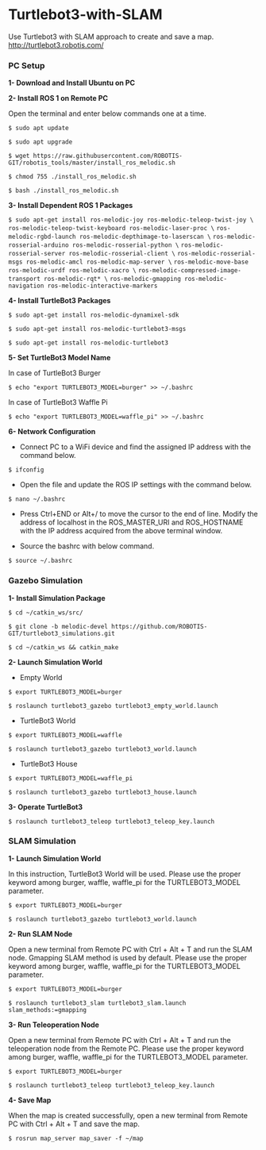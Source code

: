 # Turtlebot3-with-SLAM
Use Turtlebot3 with SLAM approach to create and save a map.
http://turtlebot3.robotis.com/

### **PC Setup**

**1- Download and Install Ubuntu on PC**

**2- Install ROS 1 on Remote PC**

Open the terminal and enter below commands one at a time.

`$ sudo apt update`

`$ sudo apt upgrade`

`$ wget https://raw.githubusercontent.com/ROBOTIS-GIT/robotis_tools/master/install_ros_melodic.sh`

`$ chmod 755 ./install_ros_melodic.sh` 

`$ bash ./install_ros_melodic.sh`

**3- Install Dependent ROS 1 Packages**

`$ sudo apt-get install ros-melodic-joy ros-melodic-teleop-twist-joy \`
  `ros-melodic-teleop-twist-keyboard ros-melodic-laser-proc \`
  `ros-melodic-rgbd-launch ros-melodic-depthimage-to-laserscan \`
  `ros-melodic-rosserial-arduino ros-melodic-rosserial-python \`
  `ros-melodic-rosserial-server ros-melodic-rosserial-client \`
  `ros-melodic-rosserial-msgs ros-melodic-amcl ros-melodic-map-server \`
  `ros-melodic-move-base ros-melodic-urdf ros-melodic-xacro \`
  `ros-melodic-compressed-image-transport ros-melodic-rqt* \`
  `ros-melodic-gmapping ros-melodic-navigation ros-melodic-interactive-markers`

**4- Install TurtleBot3 Packages**

`$ sudo apt-get install ros-melodic-dynamixel-sdk`

`$ sudo apt-get install ros-melodic-turtlebot3-msgs`

`$ sudo apt-get install ros-melodic-turtlebot3`


**5- Set TurtleBot3 Model Name**

In case of TurtleBot3 Burger

`$ echo "export TURTLEBOT3_MODEL=burger" >> ~/.bashrc`

In case of TurtleBot3 Waffle Pi

`$ echo "export TURTLEBOT3_MODEL=waffle_pi" >> ~/.bashrc`


**6- Network Configuration**

*  Connect PC to a WiFi device and find the assigned IP address with the command below.

`$ ifconfig`

*  Open the file and update the ROS IP settings with the command below.

`$ nano ~/.bashrc`

*  Press Ctrl+END or Alt+/ to move the cursor to the end of line.
Modify the address of localhost in the ROS_MASTER_URI and ROS_HOSTNAME with the IP address acquired from the above terminal window.

* Source the bashrc with below command.

`$ source ~/.bashrc`

### Gazebo Simulation

**1- Install Simulation Package**

`$ cd ~/catkin_ws/src/`

`$ git clone -b melodic-devel https://github.com/ROBOTIS-GIT/turtlebot3_simulations.git`

`$ cd ~/catkin_ws && catkin_make`

**2- Launch Simulation World**

* Empty World

`$ export TURTLEBOT3_MODEL=burger`

`$ roslaunch turtlebot3_gazebo turtlebot3_empty_world.launch`

* TurtleBot3 World

`$ export TURTLEBOT3_MODEL=waffle`

`$ roslaunch turtlebot3_gazebo turtlebot3_world.launch`

* TurtleBot3 House

`$ export TURTLEBOT3_MODEL=waffle_pi`

`$ roslaunch turtlebot3_gazebo turtlebot3_house.launch`

**3- Operate TurtleBot3**

`$ roslaunch turtlebot3_teleop turtlebot3_teleop_key.launch`

### SLAM Simulation

**1- Launch Simulation World**

In this instruction, TurtleBot3 World will be used.
Please use the proper keyword among burger, waffle, waffle_pi for the TURTLEBOT3_MODEL parameter.

`$ export TURTLEBOT3_MODEL=burger`

`$ roslaunch turtlebot3_gazebo turtlebot3_world.launch`

**2- Run SLAM Node**

Open a new terminal from Remote PC with Ctrl + Alt + T and run the SLAM node. Gmapping SLAM method is used by default.
Please use the proper keyword among burger, waffle, waffle_pi for the TURTLEBOT3_MODEL parameter.

`$ export TURTLEBOT3_MODEL=burger`

`$ roslaunch turtlebot3_slam turtlebot3_slam.launch slam_methods:=gmapping`

**3- Run Teleoperation Node**

Open a new terminal from Remote PC with Ctrl + Alt + T and run the teleoperation node from the Remote PC.
Please use the proper keyword among burger, waffle, waffle_pi for the TURTLEBOT3_MODEL parameter.

`$ export TURTLEBOT3_MODEL=burger`

`$ roslaunch turtlebot3_teleop turtlebot3_teleop_key.launch`

**4- Save Map**

When the map is created successfully, open a new terminal from Remote PC with Ctrl + Alt + T and save the map.

`$ rosrun map_server map_saver -f ~/map`
